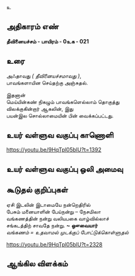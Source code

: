 உ


## அதிகாரம் எண்

**தீவினையச்சம் - பாயிரம் - 0உக - 021**

## உரை

அஃதாவது _( தீவினையச்சமாவது )_,  
பாவங்களாயின செய்தற்கு அஞ்சுதல்.  

இதனான்  
மெய்யின்கண் நிகழும் பாவங்களெல்லாம் தொகுத்து  
விலக்குகின்றார் ஆகலின்,
இது  
பயன்இல சொல்லாமையின் பின் வைக்கப்பட்டது.

## உயர் வள்ளுவ வகுப்பு காணொளி

https://youtu.be/9HqTpl05blU?t=1392

## உயர் வள்ளுவ வகுப்பு ஒலி அமைவு 


## கூடுதல் குறிப்புகள்

ஏசி இடலின் இடாமையே நன்றெதிரில்  
பேசும் மனையாளின் பேய்நன்று – நேசமிலா  
வங்கணத்தின் நன்று வலியபகை வாழ்வில்லாச்  
சங்கடத்திற் சாவதே நன்று. **~ ஔவையார்**  
*வங்கணம் = உதவாமல் முடக்குப் போட்டுக்கொள்ளுதல்*  

https://youtu.be/9HqTpl05blU?t=2328

## ஆங்கில விளக்கம்

